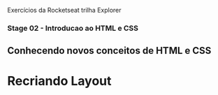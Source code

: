 Exercícios da Rocketseat trilha Explorer

### Stage 02 - Introducao ao HTML e CSS

## Conhecendo novos conceitos de HTML e CSS

# Recriando Layout
